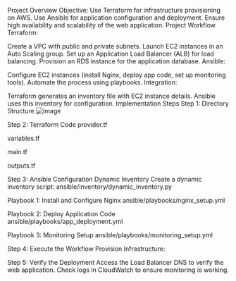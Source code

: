 Project Overview
Objective:
Use Terraform for infrastructure provisioning on AWS.
Use Ansible for application configuration and deployment.
Ensure high availability and scalability of the web application.
Project Workflow
Terraform:

Create a VPC with public and private subnets.
Launch EC2 instances in an Auto Scaling group.
Set up an Application Load Balancer (ALB) for load balancing.
Provision an RDS instance for the application database.
Ansible:

Configure EC2 instances (install Nginx, deploy app code, set up monitoring tools).
Automate the process using playbooks.
Integration:

Terraform generates an inventory file with EC2 instance details.
Ansible uses this inventory for configuration.
Implementation Steps
Step 1: Directory Structure
![image](https://github.com/user-attachments/assets/a1ab7e21-78ef-40a4-b361-34844e93fb55)

Step 2: Terraform Code
provider.tf

variables.tf

main.tf

outputs.tf

Step 3: Ansible Configuration
Dynamic Inventory
Create a dynamic inventory script: ansible/inventory/dynamic_inventory.py

Playbook 1: Install and Configure Nginx
ansible/playbooks/nginx_setup.yml

Playbook 2: Deploy Application Code
ansible/playbooks/app_deployment.yml


Playbook 3: Monitoring Setup
ansible/playbooks/monitoring_setup.yml

Step 4: Execute the Workflow
Provision Infrastructure:

Step 5: Verify the Deployment
Access the Load Balancer DNS to verify the web application.
Check logs in CloudWatch to ensure monitoring is working.
